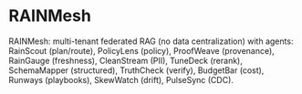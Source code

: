 # RAINMesh
RAINMesh: multi-tenant federated RAG (no data centralization) with agents: RainScout (plan/route), PolicyLens (policy), ProofWeave (provenance), RainGauge (freshness), CleanStream (PII), TuneDeck (rerank), SchemaMapper (structured), TruthCheck (verify), BudgetBar (cost), Runways (playbooks), SkewWatch (drift), PulseSync (CDC).
